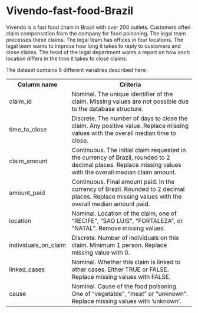 # Vivendo-fast-food-Brazil


Vivendo is a fast food chain in Brazil with over 200 outlets.
Customers often claim compensation from the company for food poisoning.
The legal team processes these claims. The legal team has offices in four locations.
The legal team wants to improve how long it takes to reply to customers and close claims.
The head of the legal department wants a report on how each location differs in the time it
takes to close claims.

The dataset contains 8 different variables described here:
<table>
  <tr>
    <th>Column name</th>
    <th>Criteria</th>
  </tr>
  <tr>
    <td>claim_id</td>
    <td>Nominal. The unique identifier of the claim.
Missing values are not possible due to the database structure.</td>
  </tr>
    <tr>
    <td>time_to_close</td>
    <td>Discrete. The number of days to close the claim. Any positive
value.
Replace missing values with the overall median time to close.</td>
  </tr>
  <tr>
    <td>claim_amount</td>
    <td>Continuous. The initial claim requested in the currency of Brazil,
rounded to 2 decimal places.
Replace missing values with the overall median claim amount.</td>
  </tr>
    <tr>
    <td>amount_paid</td>
    <td>Continuous. Final amount paid. In the currency of Brazil. Rounded
to 2 decimal places.
Replace missing values with the overall median amount paid.</td>
  </tr>
    <tr>
    <td>location</td>
    <td>Nominal. Location of the claim, one of “RECIFE”, “SAO LUIS”,
“FORTALEZA”, or “NATAL”.
Remove missing values.</td>
  </tr>
    <tr>
    <td>individuals_on_claim</td>
    <td>Discrete. Number of individuals on this claim. Minimum 1 person.
Replace missing value with 0.</td>
  </tr>
    <tr>
    <td>linked_cases</td>
    <td>Nominal. Whether this claim is linked to other cases. Either TRUE or
FALSE.
Replace missing values with FALSE.</td>
  </tr>
    <tr>
    <td>cause</td>
    <td>Nominal. Cause of the food poisoning. One of “vegetable”, “meat”
or “unknown”.
Replace missing values with ‘unknown’.</td>
  </tr>
</table>
